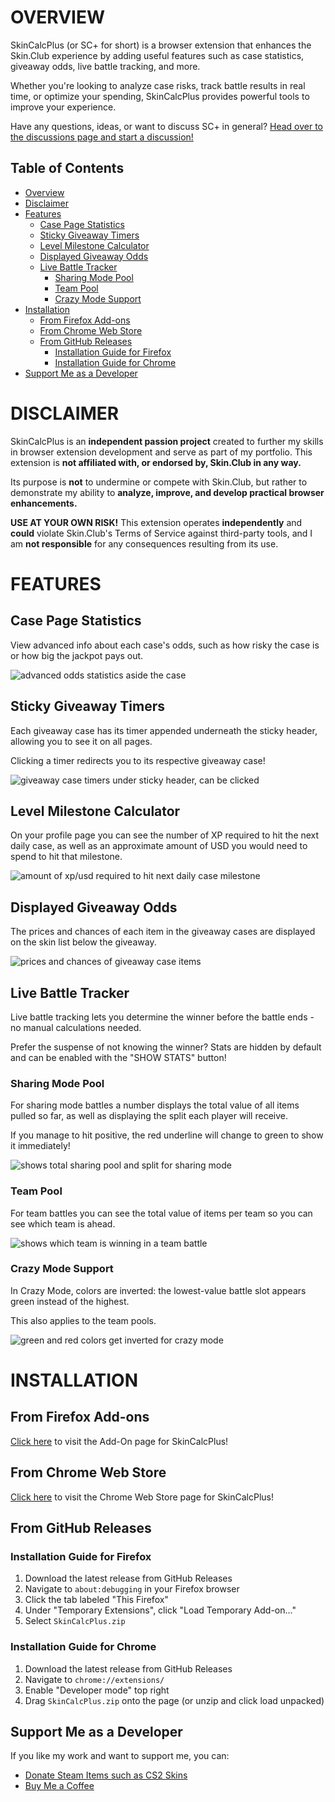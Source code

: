 # OVERVIEW
SkinCalcPlus (or SC+ for short) is a browser extension that enhances the Skin.Club experience by adding useful features such as case statistics, giveaway odds, live battle tracking, and more.

Whether you're looking to analyze case risks, track battle results in real time, or optimize your spending, SkinCalcPlus provides powerful tools to improve your experience.

Have any questions, ideas, or want to discuss SC+ in general? [Head over to the discussions page and start a discussion!](https://github.com/Mopzilla/SkinCalcPlus/discussions)
## Table of Contents
- [Overview](#overview)
- [Disclaimer](#disclaimer)
- [Features](#features)
  - [Case Page Statistics](#case-page-statistics)
  - [Sticky Giveaway Timers](#sticky-giveaway-timers)
  - [Level Milestone Calculator](#level-milestone-calculator)
  - [Displayed Giveaway Odds](#displayed-giveaway-odds)
  - [Live Battle Tracker](#live-battle-tracker)
    - [Sharing Mode Pool](#sharing-mode-pool)
    - [Team Pool](#team-pool)
    - [Crazy Mode Support](#crazy-mode-support)
- [Installation](#installation)
  - [From Firefox Add-ons](#from-firefox-add-ons)
  - [From Chrome Web Store](#from-chrome-web-store)
  - [From GitHub Releases](#from-github-releases)
    - [Installation Guide for Firefox](#installation-guide-for-firefox)
    - [Installation Guide for Chrome](#installation-guide-for-chrome)
- [Support Me as a Developer](#support-me-as-a-developer)

# DISCLAIMER
SkinCalcPlus is an **independent passion project** created to further my skills in browser extension development and serve as part of my portfolio. This extension is **not affiliated with, or endorsed by, Skin.Club in any way.**

Its purpose is **not** to undermine or compete with Skin.Club, but rather to demonstrate my ability to **analyze, improve, and develop practical browser enhancements.**

**USE AT YOUR OWN RISK!** This extension operates **independently** and **could** violate Skin.Club's Terms of Service against third-party tools, and I am **not responsible** for any consequences resulting from its use.

# FEATURES
## Case Page Statistics
View advanced info about each case's odds, such as how risky the case is or how big the jackpot pays out.

![advanced odds statistics aside the case](./case_page.gif)
## Sticky Giveaway Timers
Each giveaway case has its timer appended underneath the sticky header, allowing you to see it on all pages.

Clicking a timer redirects you to its respective giveaway case!

![giveaway case timers under sticky header, can be clicked](./sticky_header.gif)
## Level Milestone Calculator
On your profile page you can see the number of XP required to hit the next daily case, as well as an approximate amount of USD you would need to spend to hit that milestone.

![amount of xp/usd required to hit next daily case milestone](./req_xp.png)
## Displayed Giveaway Odds
The prices and chances of each item in the giveaway cases are displayed on the skin list below the giveaway.

![prices and chances of giveaway case items](./giveaway.png)
## Live Battle Tracker
Live battle tracking lets you determine the winner before the battle ends - no manual calculations needed.

Prefer the suspense of not knowing the winner? Stats are hidden by default and can be enabled with the "SHOW STATS" button!
### Sharing Mode Pool
For sharing mode battles a number displays the total value of all items pulled so far, as well as displaying the split each player will receive.

If you manage to hit positive, the red underline will change to green to show it immediately!

![shows total sharing pool and split for sharing mode](./sharing_mode.gif)
### Team Pool
For team battles you can see the total value of items per team so you can see which team is ahead.

![shows which team is winning in a team battle](./team_battle.gif)
### Crazy Mode Support
In Crazy Mode, colors are inverted: the lowest-value battle slot appears green instead of the highest.

This also applies to the team pools.

![green and red colors get inverted for crazy mode](./crazy_mode.gif)

# INSTALLATION
## From Firefox Add-ons
[Click here](https://addons.mozilla.org/en-US/firefox/addon/skincalcplus/) to visit the Add-On page for SkinCalcPlus!
## From Chrome Web Store
[Click here](https://chromewebstore.google.com/detail/skincalcplus/egpchokkklgcioeoofcchokhjkmojcme) to visit the Chrome Web Store page for SkinCalcPlus!
## From GitHub Releases
### Installation Guide for Firefox
1. Download the latest release from GitHub Releases
2. Navigate to `about:debugging` in your Firefox browser
3. Click the tab labeled "This Firefox"
4. Under "Temporary Extensions", click "Load Temporary Add-on..."
5. Select `SkinCalcPlus.zip`
### Installation Guide for Chrome
1. Download the latest release from GitHub Releases
2. Navigate to `chrome://extensions/`
3. Enable "Developer mode" top right
4. Drag `SkinCalcPlus.zip` onto the page (or unzip and click load unpacked)


## Support Me as a Developer
If you like my work and want to support me, you can:
- [Donate Steam Items such as CS2 Skins](https://steamcommunity.com/tradeoffer/new/?partner=118170564&token=r085WqK9)
- [Buy Me a Coffee](https://buymeacoffee.com/mopzilla)